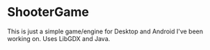 ShooterGame
============

This is just a simple game/engine for Desktop and Android I've been working on.
Uses LibGDX and Java.